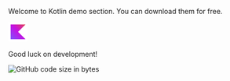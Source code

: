 <h align="center">Welcome to Kotlin demo section. You can download them for free.</h>
<p align="left"> <a href="https://kotlinlang.org/" target="_blank" rel="noreferrer"> <img src="https://raw.githubusercontent.com/devicons/devicon/master/icons/kotlin/kotlin-original.svg" alt="java" width="40" height="40"/> </a> </p>
<h align="center">Good luck on development!</h>

![GitHub code size in bytes](https://img.shields.io/github/languages/code-size/ThreadedDev/Kotlin-demo-software)
